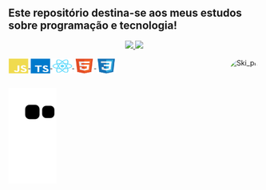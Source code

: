 ## Este repositório destina-se aos meus estudos sobre programação e tecnologia!
<div align="center">
  <a href="https://github.com/AlexandreSkinner">
  <img height="180em" src="https://github-readme-stats.vercel.app/api?username=AlexandreSkinner&show_icons=true&theme=dracula&include_all_commits=true&count_private=true"/>
  <img height="180em" src="https://github-readme-stats.vercel.app/api/top-langs/?username=AlexandreSkinner&layout=compact&langs_count=7&theme=dracula"/>
</div>
<div style="display: inline_block"><br>
  <img align="center" alt="Ski-Js" height="30" width="40" src="https://raw.githubusercontent.com/devicons/devicon/master/icons/javascript/javascript-plain.svg">
  <img align="center" alt="Ski-Ts" height="30" width="40" src="https://raw.githubusercontent.com/devicons/devicon/master/icons/typescript/typescript-plain.svg">
  <img align="center" alt="Ski-React" height="30" width="40" src="https://raw.githubusercontent.com/devicons/devicon/master/icons/react/react-original.svg">
  <img align="center" alt="Ski-HTML" height="30" width="40" src="https://raw.githubusercontent.com/devicons/devicon/master/icons/html5/html5-original.svg">
  <img align="center" alt="Ski-CSS" height="30" width="40" src="https://raw.githubusercontent.com/devicons/devicon/master/icons/css3/css3-original.svg">
  <img align="right" alt="Ski_pic" height="150" style="border-radius:50px;" 
  src= https://avatars.githubusercontent.com/u/69329309?s=400&u=682151e63c0c87c12ac8d22fefae797275912ac0&v=4?width=676&height=676">
</div>
  
  ##
 
<div> 
 
  ![Snake animation](https://github.com/rafaballerini/rafaballerini/blob/output/github-contribution-grid-snake.svg)
 
</div>
